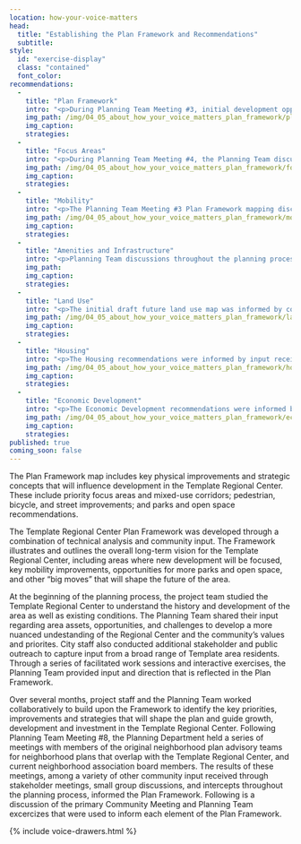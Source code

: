 ```yaml
---
location: how-your-voice-matters
head:
  title: "Establishing the Plan Framework and Recommendations"
  subtitle:
style:
  id: "exercise-display"
  class: "contained"
  font_color:
recommendations:
  -
    title: "Plan Framework"
    intro: "<p>During Planning Team Meeting #3, initial development opportunity areas were presented, and used to inform two, small group, map-based discussions that identified preliminary elements of the Plan Framework, including: preferred focus areas; mixed-use corridors; new park or plaza locations; trail, bicycle, and transit routes; intersection improvements; and gateways.</p>"
    img_path: /img/04_05_about_how_your_voice_matters_plan_framework/plan_framework.jpg
    img_caption:
    strategies:  
  -
    title: "Focus Areas"
    intro: "<p>During Planning Team Meeting #4, the Planning Team discussed the intended purpose, character, and future building heights for focus areas and selected mixed-use corridors. During Community Meeting #3, participants were invited to provide input on the same focus areas and mixed-use corridor attributes discussed above. The results of these exercises were used to directly inform the <a href='/plan-framework/focus-area/' target='_blank'>focus areas</a> and <a href='/plan-framework/land-use/' target='_blank'>land use</a> elements of the plan.</p>"
    img_path: /img/04_05_about_how_your_voice_matters_plan_framework/focus_areas.jpg
    img_caption:
    strategies:
  -
    title: "Mobility"
    intro: "<p>The Planning Team Meeting #3 Plan Framework mapping discussion informed the Mobility Framework. Community Meeting #3 offered two exercises to inform the Mobility Framework. In the first exercise, prominent streets were identified on the mobility framework diagram. Participants then voted using stickers with bus, car, and bicycle icons to symbolize what mode of travel they thought needed to be prioritized on each street. The other activity used a profile view image of a streetscape, and invited particiapnts to allocate space to alternative modes and alements of the streetscape, such as automobile travel lanes, turn lanes, alternative sidewalk widths, alternative bicycle facilities, and transit lanes. The results of the exercise were used to inform the <a href='/plan-framework/mobility/' target='_blank'>Mobility Framework</a> element of the Plan. </p>"
    img_path: /img/04_05_about_how_your_voice_matters_plan_framework/mobility.jpg
    img_caption:
    strategies:
  -
    title: "Amenities and Infrastructure"
    intro: "<p>Planning Team discussions throughout the planning process and the results of Community Meetings #1 and #2 were used to inform the Amenities and Infrastructure Recommendations. A substantial amount of input on these topics was received through planning process exercises regarding assets, opportunities, vision, focus areas and mixed-use corridors, land use, and neighborhood priorities. Planning Team Meeting #6 included dedicated discussion through a mapping exercise to inform the <a href='/plan-framework/amenities-and-infrastructure/' target='_blank'>Amenities and Infrastructure</a> recommendations.</p>"
    img_path:
    img_caption:
    strategies:
  -
    title: "Land Use"
    intro: "<p>The initial draft future land use map was informed by community input from Community Meetings #1 and #2, and Planning Team Meetings #1 through #5. At Planning Team Meeting #6, the Planning Department introduced the proposed land use classifications to be used throughout San Antonio, as well as the methodology used to create the draft land use maps. Then the Template initial draft future land use map was presented and discussed, focusing on smaller areas of Template. At Planning Team Meeting #7, areas of Template that received less attention in Planning Team Meeting #6 were discussed, including areas adjacent to Broadway Street. Discussion in these meetings also informed land use policy concepts to accompany the future land use map. Feedback from these two meetings was used to present conceptual revisions to the future land use map at Planning Team Meeting #8, where additional feedback was obtained. The results of these meetings, and other input received throughout the planning process, were used to complete the future land use map and policy.</p>"
    img_path: /img/04_05_about_how_your_voice_matters_plan_framework/land_use.jpg
    img_caption:
    strategies:  
  -
    title: "Housing"
    intro: "<p>The Housing recommendations were informed by input received in Community Meetings #1 and #2, and Planning Team Meetings #1 through #8. Housing was a recurring topic of input throughout the planning process. Planning Team Meeting #5 included a presentation on initial draft housing concepts and dedicated discussion to inform housing recommendations. Community Meeting #2 included an exercise that invited participants to identify alternative types of appropriate housing for neighborhoods and for focus areas and mixed-use corridors.</p>"
    img_path: /img/04_05_about_how_your_voice_matters_plan_framework/housing.jpg
    img_caption:
    strategies:
  -
    title: "Economic Development"
    intro: "<p>The Economic Development recommendations were informed by input received in Community Meetings #1 and #2, and Planning Team Meetings #1 through #8. Planning Team Meeting #5 included a presentation on initial draft economic development strategies and dedicated discussion to inform economic development recommendations. </p>"
    img_path: /img/04_05_about_how_your_voice_matters_plan_framework/economic_development.jpg
    img_caption:
    strategies:
published: true
coming_soon: false
---
```

<p>The Plan Framework map includes key physical improvements and strategic concepts that will influence development in the Template Regional Center. These include priority focus areas and mixed-use corridors; pedestrian, bicycle, and street improvements; and parks and open space recommendations.</p>
<p>The Template Regional Center Plan Framework was developed through a combination of technical analysis and community input. The Framework illustrates and outlines the overall long-term vision for the Template Regional Center, including areas where new development will be focused, key mobility improvements, opportunities for more parks and open space, and other “big moves” that will shape the future of the area.</p>
<p>At the beginning of the planning process, the project team studied the Template Regional Center to understand the history and development of the area as well as existing conditions. The Planning Team shared their input regarding area assets, opportunities, and challenges to develop a more nuanced undestanding of the Regional Center and the community’s values and priorites. City staff also conducted additional stakeholder and public outreach to capture input from a broad range of Template area residents. Through a series of facilitated work sessions and interactive exercises, the Planning Team provided input and direction that is reflected in the Plan Framework.</p>
<p>Over several months, project staff and the Planning Team worked collaboratively to build upon the Framework to identify the key priorities, improvements and strategies that will shape the plan and guide growth, development and investment in the  Template Regional Center. Following Planning Team Meeting #8, the Planning Department held a series of meetings with members of the original neighborhood plan advisory teams for neighborhood plans that overlap with the Template Regional Center, and current neighborhood association board members. The results of these meetings, among a variety of other community input received through stakeholder meetings, small group discussions, and intercepts throughout the planning process, informed the Plan Framework. Following is a discussion of the primary Community Meeting and Planning Team excercizes that were used to inform each element of the Plan Framework. </p>
{% include voice-drawers.html %}
